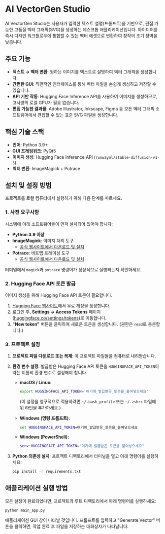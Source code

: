 # AI VectorGen Studio

AI VectorGen Studio는 사용자가 입력한 텍스트 설명(프롬프트)을 기반으로, 편집 가능한 고품질 벡터 그래픽(SVG)을 생성하는 데스크톱 애플리케이션입니다. 아이디어를 즉시 디자인 워크플로우에 통합할 수 있는 벡터 에셋으로 변환하여 창작의 초기 장벽을 낮춥니다.

## 주요 기능

- **텍스트 → 벡터 변환**: 원하는 이미지를 텍스트로 설명하여 벡터 그래픽을 생성합니다.
- **간편한 GUI**: 직관적인 인터페이스를 통해 벡터 파일을 손쉽게 생성하고 저장할 수 있습니다.
- **API 기반 작동**: Hugging Face Inference API를 사용하여 이미지를 생성하므로, 고사양의 로컬 GPU가 필요 없습니다.
- **편집 가능한 결과물**: Adobe Illustrator, Inkscape, Figma 등 모든 벡터 그래픽 소프트웨어에서 편집할 수 있는 표준 SVG 파일을 생성합니다.

## 핵심 기술 스택

- **언어**: Python 3.9+
- **GUI 프레임워크**: PyQt5
- **이미지 생성**: Hugging Face Inference API (`runwayml/stable-diffusion-v1-5`)
- **벡터 변환**: ImageMagick + Potrace

## 설치 및 설정 방법

프로젝트를 로컬 컴퓨터에서 실행하기 위해 다음 단계를 따르세요.

### 1. 사전 요구사항

시스템에 아래 소프트웨어들이 먼저 설치되어 있어야 합니다:

- **Python 3.9 이상**
- **ImageMagick**: 이미지 처리 도구
  - [공식 웹사이트에서 다운로드 및 설치](https://imagemagick.org/script/download.php)
- **Potrace**: 비트맵 트레이싱 도구
  - [공식 웹사이트에서 다운로드 및 설치](http://potrace.sourceforge.net/#downloading)

터미널에서 `magick`과 `potrace` 명령어가 정상적으로 실행되는지 확인하세요.

### 2. Hugging Face API 토큰 발급

이미지 생성을 위해 Hugging Face API 토큰이 필요합니다.

1. [Hugging Face 웹사이트](https://huggingface.co/join)에서 무료 계정을 생성합니다.
2. 로그인 후, **Settings → Access Tokens** 페이지([huggingface.co/settings/tokens](https://huggingface.co/settings/tokens))로 이동합니다.
3. **"New token"** 버튼을 클릭하여 새로운 토큰을 생성합니다. (권한은 `read`로 충분합니다.)

### 3. 프로젝트 설정

1. **프로젝트 파일 다운로드 또는 복제**: 이 프로젝트 파일들을 컴퓨터로 내려받습니다.

2. **환경 변수 설정**: 발급받은 Hugging Face API 토큰을 `HUGGINGFACE_API_TOKEN`이라는 이름의 환경 변수로 설정해야 합니다.

   - **macOS / Linux:**
     ```bash
     export HUGGINGFACE_API_TOKEN='여기에_발급받은_토큰을_붙여넣으세요'
     ```
     (이 설정을 영구적으로 적용하려면 `~/.bash_profile` 또는 `~/.zshrc` 파일에 위 라인을 추가하세요.)

   - **Windows (명령 프롬프트):**
     ```cmd
     set HUGGINGFACE_API_TOKEN=여기에_발급받은_토큰을_붙여넣으세요
     ```

   - **Windows (PowerShell):**
     ```powershell
     $env:HUGGINGFACE_API_TOKEN="여기에_발급받은_토큰을_붙여넣으세요"
     ```

3. **Python 의존성 설치**: 프로젝트 디렉토리에서 터미널을 열고 아래 명령어를 실행하세요:
    ```bash
    pip install -r requirements.txt
    ```

## 애플리케이션 실행 방법

모든 설정이 완료되었다면, 프로젝트의 루트 디렉토리에서 아래 명령어를 실행하세요:

```bash
python main_app.py
```

애플리케이션 GUI 창이 나타날 것입니다. 프롬프트를 입력하고 "Generate Vector" 버튼을 클릭하면, 작업 완료 후 파일을 저장하는 대화상자가 나타납니다.
